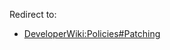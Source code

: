 Redirect to:

*   [DeveloperWiki:Policies#Patching](/index.php/DeveloperWiki:Policies#Patching "DeveloperWiki:Policies")